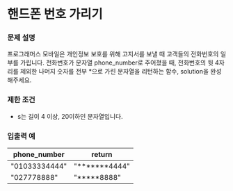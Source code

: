 # 핸드폰 번호 가리기
### 문제 설명
프로그래머스 모바일은 개인정보 보호를 위해 고지서를 보낼 때 고객들의 전화번호의 일부를 가립니다.
전화번호가 문자열 phone_number로 주어졌을 때, 전화번호의 뒷 4자리를 제외한 나머지 숫자를 전부 *으로 가린 문자열을 리턴하는 함수, solution을 완성해주세요. 

### 제한 조건
* s는 길이 4 이상, 20이하인 문자열입니다.

### 입출력 예
|phone_number|return|
|---|---|
|"01033334444"|"*******4444"|
|"027778888"|"*****8888"|